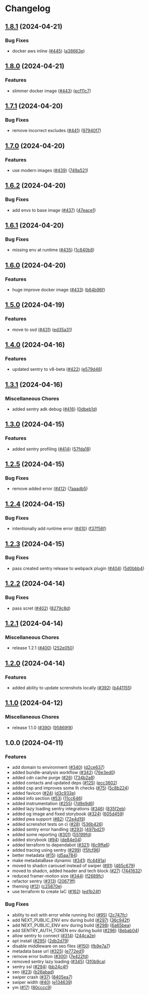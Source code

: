 # Changelog

## [1.8.1](https://github.com/r34son/profile/compare/v1.8.0...v1.8.1) (2024-04-21)

### Bug Fixes

- docker aws inline ([#445](https://github.com/r34son/profile/issues/445)) ([a38663e](https://github.com/r34son/profile/commit/a38663eda10a0755cdbb263dbdcef382e2218774))

## [1.8.0](https://github.com/r34son/profile/compare/v1.7.1...v1.8.0) (2024-04-21)

### Features

- slimmer docker image ([#443](https://github.com/r34son/profile/issues/443)) ([ecf11c7](https://github.com/r34son/profile/commit/ecf11c7cfcd84b719e267a8a17064f8c54b28b08))

## [1.7.1](https://github.com/r34son/profile/compare/v1.7.0...v1.7.1) (2024-04-20)

### Bug Fixes

- remove incorrect excludes ([#441](https://github.com/r34son/profile/issues/441)) ([97940f7](https://github.com/r34son/profile/commit/97940f73a007eb0b16345c50bc67fe756a56df16))

## [1.7.0](https://github.com/r34son/profile/compare/v1.6.2...v1.7.0) (2024-04-20)

### Features

- use modern images ([#439](https://github.com/r34son/profile/issues/439)) ([749a521](https://github.com/r34son/profile/commit/749a521d770aec946ff969e8cc1cc38c61f45e3e))

## [1.6.2](https://github.com/r34son/profile/compare/v1.6.1...v1.6.2) (2024-04-20)

### Bug Fixes

- add envs to base image ([#437](https://github.com/r34son/profile/issues/437)) ([47eace1](https://github.com/r34son/profile/commit/47eace111a19a0b6ac62df6e83c08fccac56ca81))

## [1.6.1](https://github.com/r34son/profile/compare/v1.6.0...v1.6.1) (2024-04-20)

### Bug Fixes

- missing env at runtime ([#435](https://github.com/r34son/profile/issues/435)) ([1c840b8](https://github.com/r34son/profile/commit/1c840b864c52bf6292f27fc3ccb4af60d7e92f9b))

## [1.6.0](https://github.com/r34son/profile/compare/v1.5.0...v1.6.0) (2024-04-20)

### Features

- huge improve docker image ([#433](https://github.com/r34son/profile/issues/433)) ([b64b96f](https://github.com/r34son/profile/commit/b64b96f78207b9545ae2c8ff8482f462cfe22b1a))

## [1.5.0](https://github.com/r34son/profile/compare/v1.4.0...v1.5.0) (2024-04-19)

### Features

- move to ssd ([#431](https://github.com/r34son/profile/issues/431)) ([ed35a31](https://github.com/r34son/profile/commit/ed35a3141c35be20d3d60744a8a384f10bd36506))

## [1.4.0](https://github.com/r34son/profile/compare/v1.3.1...v1.4.0) (2024-04-16)

### Features

- updated sentry to v8-beta ([#422](https://github.com/r34son/profile/issues/422)) ([e579d48](https://github.com/r34son/profile/commit/e579d487cc1e35657adf657e44c61c380e0c71f1))

## [1.3.1](https://github.com/r34son/profile/compare/v1.3.0...v1.3.1) (2024-04-16)

### Miscellaneous Chores

- added sentry adk debug ([#416](https://github.com/r34son/profile/issues/416)) ([0dbeb1d](https://github.com/r34son/profile/commit/0dbeb1d91e819dc4f11dd8d84c281c7c93f1ff9a))

## [1.3.0](https://github.com/r34son/profile/compare/v1.2.5...v1.3.0) (2024-04-15)

### Features

- added sentry profiling ([#414](https://github.com/r34son/profile/issues/414)) ([57fda18](https://github.com/r34son/profile/commit/57fda18186017bbf2d5f69b4e070a44318501686))

## [1.2.5](https://github.com/r34son/profile/compare/v1.2.4...v1.2.5) (2024-04-15)

### Bug Fixes

- remove added error ([#412](https://github.com/r34son/profile/issues/412)) ([7aaadb5](https://github.com/r34son/profile/commit/7aaadb59d6ca93f4aa09ceb27f409f74377fce47))

## [1.2.4](https://github.com/r34son/profile/compare/v1.2.3...v1.2.4) (2024-04-15)

### Bug Fixes

- intentionally add runtime error ([#410](https://github.com/r34son/profile/issues/410)) ([f37f56f](https://github.com/r34son/profile/commit/f37f56fb3ffb1c87c4dde274f453cc17224132a6))

## [1.2.3](https://github.com/r34son/profile/compare/v1.2.2...v1.2.3) (2024-04-15)

### Bug Fixes

- pass created sentry release to webpack plugin ([#404](https://github.com/r34son/profile/issues/404)) ([5d0bbb4](https://github.com/r34son/profile/commit/5d0bbb40403c9443d8b566b4ae89c140ca460a15))

## [1.2.2](https://github.com/r34son/profile/compare/v1.2.1...v1.2.2) (2024-04-14)

### Bug Fixes

- pass scret ([#402](https://github.com/r34son/profile/issues/402)) ([8279c8d](https://github.com/r34son/profile/commit/8279c8d25d1a8876ce011f94aa24383d587eceb8))

## [1.2.1](https://github.com/r34son/profile/compare/v1.2.0...v1.2.1) (2024-04-14)

### Miscellaneous Chores

- release 1.2.1 ([#400](https://github.com/r34son/profile/issues/400)) ([252e050](https://github.com/r34son/profile/commit/252e0500919cf36366e00edee99f4ee2daf7ff3f))

## [1.2.0](https://github.com/r34son/profile/compare/v1.1.0...v1.2.0) (2024-04-14)

### Features

- added ability to update screnshots locally ([#392](https://github.com/r34son/profile/issues/392)) ([b441155](https://github.com/r34son/profile/commit/b441155a750bd0b7819c67cbc918d8bdc7810545))

## [1.1.0](https://github.com/r34son/profile/compare/v1.0.0...v1.1.0) (2024-04-12)

### Miscellaneous Chores

- release 1.1.0 ([#390](https://github.com/r34son/profile/issues/390)) ([95869f8](https://github.com/r34son/profile/commit/95869f8dae009c3d0db4452a5d625472fa7b5b8a))

## 1.0.0 (2024-04-11)

### Features

- add domain to environment ([#340](https://github.com/r34son/profile/issues/340)) ([d2ce637](https://github.com/r34son/profile/commit/d2ce6370197f6f358b0a23b764cd48a0810205ca))
- added bundle-analysis workflow ([#342](https://github.com/r34son/profile/issues/342)) ([76e3ed0](https://github.com/r34son/profile/commit/76e3ed02c1820f9c0f052a1121087f23b24216a5))
- added cdn cache purge ([#26](https://github.com/r34son/profile/issues/26)) ([734b2a8](https://github.com/r34son/profile/commit/734b2a89169da8d309bcab5e88bc29843d257776))
- added contacts and updated deps ([#125](https://github.com/r34son/profile/issues/125)) ([ecc3602](https://github.com/r34son/profile/commit/ecc360226fd325659a331773f541ba756ed35e7f))
- added csp and improves some lh checks ([#75](https://github.com/r34son/profile/issues/75)) ([5c8b224](https://github.com/r34son/profile/commit/5c8b224ce1f5dc57b0f3c92da381f4bcb78b05f2))
- added favicon ([#24](https://github.com/r34son/profile/issues/24)) ([d3c933e](https://github.com/r34son/profile/commit/d3c933e244c090a1bd26573be75a8b963362aa3e))
- added info section ([#53](https://github.com/r34son/profile/issues/53)) ([11cc646](https://github.com/r34son/profile/commit/11cc64620db08855a0523b1b89fdcdc223837f5d))
- added instrumentation ([#255](https://github.com/r34son/profile/issues/255)) ([7d9e9d6](https://github.com/r34son/profile/commit/7d9e9d6cf51ed5877997d3db2a42590f5d95d441))
- added lazy loading sentry integrations ([#346](https://github.com/r34son/profile/issues/346)) ([835f2eb](https://github.com/r34son/profile/commit/835f2eb97180c4474e8b2e0d9fce0bcd95d997e1))
- added og image and fixed storybook ([#324](https://github.com/r34son/profile/issues/324)) ([605d459](https://github.com/r34son/profile/commit/605d45920ed251acbbf13a0498fe5d98a43c1a32))
- added pwa support ([#82](https://github.com/r34son/profile/issues/82)) ([72e4d19](https://github.com/r34son/profile/commit/72e4d19bfffc7034fc3fe00c1c13322e843ed2b2))
- added screnshot tests on ci ([#28](https://github.com/r34son/profile/issues/28)) ([536b426](https://github.com/r34son/profile/commit/536b4263c6712dce55ce8d747f8e4a4dcb06eef9))
- added sentry error handling ([#293](https://github.com/r34son/profile/issues/293)) ([497bd21](https://github.com/r34son/profile/commit/497bd218e990984b33d70bdedcc391f45cb3b4b8))
- added some reporting ([#301](https://github.com/r34son/profile/issues/301)) ([55199fd](https://github.com/r34son/profile/commit/55199fdb3e0121ef4e167f35a32f7c2911710a92))
- added storybook ([#94](https://github.com/r34son/profile/issues/94)) ([de84e04](https://github.com/r34son/profile/commit/de84e0463b3fd06c26bd9bc66b8cbc979bfeb1d8))
- added terraform to dependabot ([#321](https://github.com/r34son/profile/issues/321)) ([6c9ffa6](https://github.com/r34son/profile/commit/6c9ffa67b5a567a12597a9b331dc57cf043acdc8))
- added tracing using sentry ([#299](https://github.com/r34son/profile/issues/299)) ([f5fcf96](https://github.com/r34son/profile/commit/f5fcf96fe6f7626b35ebe883c6a46de300b119f0))
- better metadata ([#15](https://github.com/r34son/profile/issues/15)) ([d5aa784](https://github.com/r34son/profile/commit/d5aa784c067df9c0196fdcf9c1a9ceb5391a238c))
- make metadataBase dynamic ([#341](https://github.com/r34son/profile/issues/341)) ([fc4491a](https://github.com/r34son/profile/commit/fc4491a8c54f1ae698ce72faa3d639f773eb56a1))
- moved to shadcn carousel instead of swiper ([#91](https://github.com/r34son/profile/issues/91)) ([465c679](https://github.com/r34son/profile/commit/465c6793dcba3097a1a1ccb75a3e7413099fe5fe))
- moved to shadcn, added header and tech block ([#27](https://github.com/r34son/profile/issues/27)) ([7441632](https://github.com/r34son/profile/commit/7441632285e98fa94e9bf3fb918d63820974d16f))
- reduced framer-motion size ([#344](https://github.com/r34son/profile/issues/344)) ([f2689fc](https://github.com/r34son/profile/commit/f2689fcf6897637a138f8460bf03d487ff4e5dab))
- refactor sentry ([#313](https://github.com/r34son/profile/issues/313)) ([20671ff](https://github.com/r34son/profile/commit/20671ff169a988f5010d435175135a5a9f90f23a))
- theming ([#12](https://github.com/r34son/profile/issues/12)) ([c25870e](https://github.com/r34son/profile/commit/c25870ecb8d2e086601972c684d3f69f9e8061eb))
- use terraform to create IaC ([#162](https://github.com/r34son/profile/issues/162)) ([ed1b24f](https://github.com/r34son/profile/commit/ed1b24feabfd6c279f62c674311c650e75da6a28))

### Bug Fixes

- ability to exit with error while running lhci ([#95](https://github.com/r34son/profile/issues/95)) ([2c747fc](https://github.com/r34son/profile/commit/2c747fc498ace22221114c523d564bac1a59a069))
- add NEXT_PUBLIC_ENV env during build ([#297](https://github.com/r34son/profile/issues/297)) ([36c942f](https://github.com/r34son/profile/commit/36c942f06ad6d53b1950dce824517640965f4bdb))
- add NEXT_PUBLIC_ENV env during build ([#298](https://github.com/r34son/profile/issues/298)) ([6a65bea](https://github.com/r34son/profile/commit/6a65bea22c6be368a75add99b1f89b724ca2c14a))
- add SENTRY_AUTH_TOKEN env during build ([#296](https://github.com/r34son/profile/issues/296)) ([8ebab04](https://github.com/r34son/profile/commit/8ebab04037ae23a11a9ec6f9f9f7632d4777b59b))
- allow sentry to connect ([#314](https://github.com/r34son/profile/issues/314)) ([244ca2e](https://github.com/r34son/profile/commit/244ca2ea548629bb706b93e68f7c709f50df172e))
- apt install ([#295](https://github.com/r34son/profile/issues/295)) ([2db2d79](https://github.com/r34son/profile/commit/2db2d797838c9c7edf664959efc8df1ab903f1be))
- disable middleware on seo files ([#150](https://github.com/r34son/profile/issues/150)) ([fb9e7a7](https://github.com/r34son/profile/commit/fb9e7a7db1f46331cf54f35110548a373c86d03a))
- metadata base url ([#325](https://github.com/r34son/profile/issues/325)) ([e772ed1](https://github.com/r34son/profile/commit/e772ed1a4bd1541e629a717543c5e8a4af44ad5a))
- remove error button ([#300](https://github.com/r34son/profile/issues/300)) ([7e422fd](https://github.com/r34son/profile/commit/7e422fdb2629820cada12bf292ef89924aac315c))
- removed sentry lazy loading ([#345](https://github.com/r34son/profile/issues/345)) ([3f0b9ca](https://github.com/r34son/profile/commit/3f0b9ca116502fe13b848c50e5182d60eec09cde))
- sentry ssl ([#294](https://github.com/r34son/profile/issues/294)) ([bb24c4f](https://github.com/r34son/profile/commit/bb24c4f7f7af208b651aa84ffbd403245c106163))
- seo ([#23](https://github.com/r34son/profile/issues/23)) ([b26abad](https://github.com/r34son/profile/commit/b26abad03b261b1bf6ca1b72497d3a70398d712e))
- swiper crash ([#37](https://github.com/r34son/profile/issues/37)) ([8405ea7](https://github.com/r34son/profile/commit/8405ea7248f3b8a79371574a43236d43effaca89))
- swiper width ([#40](https://github.com/r34son/profile/issues/40)) ([e134639](https://github.com/r34son/profile/commit/e1346390cb0083c09e5753093318db93b434b61c))
- ym ([#17](https://github.com/r34son/profile/issues/17)) ([80cccc9](https://github.com/r34son/profile/commit/80cccc93d59edee3d484ba611992b7f71bfc5a35))
